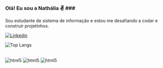 
### Olá! Eu sou a Nathália ✌️ ### <br/>

Sou estudante de sistema de informação e estou me desafiando a codar e construir projetinhos. 


[![Linkedin](https://img.shields.io/badge/LinkedIn-0077B5?style=for-the-badge&logo=linkedin&logoColor=white)](https://www.linkedin.com/in/nathalia-barcelos-5b605018a/)

![Top Langs](https://github-readme-stats.vercel.app/api/top-langs/?username=Nathaliavicb&hide=javascript,html)

<div style = "display: inline_block"><br/>
 <img align = "center" alt= "html5" src = "https://img.shields.io/badge/HTML5-E34F26?style=for-the-badge&logo=html5&logoColor=white" />

 <img align = "center" alt= "html5" src = "https://img.shields.io/badge/Python-3776AB?style=for-the-badge&logo=python&logoColor=white" />

 <img align = "center" alt= "html5" src = "https://img.shields.io/badge/C%23-239120?style=for-the-badge&logo=c-sharp&logoColor=white" />

</div> <br/>

